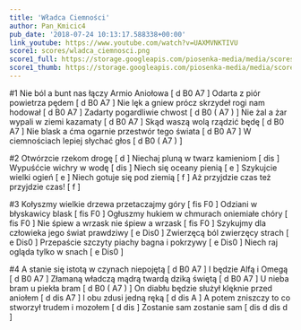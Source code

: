 ```yaml
---
title: 'Władca Ciemności'
author: Pan_Kmicic4
pub_date: '2018-07-24 10:13:17.588338+00:00'
link_youtube: https://www.youtube.com/watch?v=UAXMVNKTIVU
score1: scores/wladca_ciemnosci.png
score1_full: https://storage.googleapis.com/piosenka-media/media/scores/wladca_ciemnosci.png
score1_thumb: https://storage.googleapis.com/piosenka-media/media/scores/wladca_ciemnosci.png.180x0_q85_upscale.png
---
```


#1
Nie ból a bunt nas łączy Armio Aniołowa [ d B0 A7 ]
Odarta z piór powietrza pędem [ d B0 A7 ]
Nie lęk a gniew prócz skrzydeł rogi nam hodował  [ d B0 A7 ]
Zadarty pogardliwie chwost [ d B0 ( A7 ) ]
Nie żal a żar wypali w ziemi kazamaty  [ d B0 A7 ]
Skąd waszą wolą rządzić będę [ d B0 A7 ]
Nie blask a ćma ogarnie przestwór tego świata [ d B0 A7 ]
W ciemnościach lepiej słychać głos [ d B0 ( A7 ) ]

#2
Otwórzcie rzekom drogę [ d ]
Niechaj pluną w twarz kamieniom [ dis ]
Wypuśćcie wichry w wodę [ dis ]
Niech się oceany pienią [ e ]
Szykujcie wielki ogień [ e ]
Niech gotuje się pod ziemią [ f ]
Aż przyjdzie czas też przyjdzie czas! [ f ]

#3
Kołyszmy wielkie drzewa przetaczajmy góry [ fis F0 ]
Odziani w błyskawicy blask [ fis F0 ]
Ogłuszmy hukiem w chmurach oniemiałe chóry [ fis F0 ]
Nie śpiew a wrzask nie śpiew a wrzask [ fis F0 ]
Szykujmy dla człowieka jego świat prawdziwy [ e Dis0 ]
Zwierzęcą ból zwierzęcy strach [ e Dis0  ]
Przepaście szczyty piachy bagna i pokrzywy [ e Dis0 ]
Niech raj ogląda tylko w snach [ e Dis0 ]

#4
A stanie się istotą w czynach niepojętą [ d B0 A7 ]
I będzie Alfą i Omegą [ d B0 A7 ]
Złamaną władczą mądrą twardą dziką świętą [ d B0 A7 ]
U nieba bram u piekła bram [ d B0 ( A7 ) ]
On diabłu będzie służył klęknie przed aniołem [ d dis A7 ]
I obu zdusi jedną ręką [ d dis A ]
A potem zniszczy to co stworzył trudem i mozołem [ d dis ]
Zostanie sam zostanie sam [ dis d dis d ]